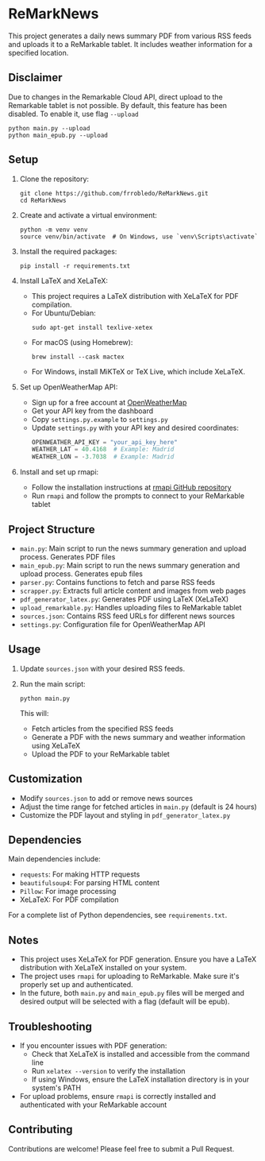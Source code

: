 # ReMarkNews

This project generates a daily news summary PDF from various RSS feeds and uploads it to a ReMarkable tablet. It includes weather information for a specified location.

## Disclaimer
Due to changes in the Remarkable Cloud API, direct upload to the Remarkable tablet is not possible. By default, this feature has been disabled. To enable it, use flag `--upload`
```
python main.py --upload
python main_epub.py --upload
```

## Setup

1. Clone the repository:
   ```
   git clone https://github.com/frrobledo/ReMarkNews.git
   cd ReMarkNews
   ```

2. Create and activate a virtual environment:
   ```
   python -m venv venv
   source venv/bin/activate  # On Windows, use `venv\Scripts\activate`
   ```

3. Install the required packages:
   ```
   pip install -r requirements.txt
   ```

4. Install LaTeX and XeLaTeX:
   - This project requires a LaTeX distribution with XeLaTeX for PDF compilation.
   - For Ubuntu/Debian:
     ```
     sudo apt-get install texlive-xetex
     ```
   - For macOS (using Homebrew):
     ```
     brew install --cask mactex
     ```
   - For Windows, install MiKTeX or TeX Live, which include XeLaTeX.

5. Set up OpenWeatherMap API:
   - Sign up for a free account at [OpenWeatherMap](https://openweathermap.org/)
   - Get your API key from the dashboard
   - Copy `settings.py.example` to `settings.py`
   - Update `settings.py` with your API key and desired coordinates:
     ```python
     OPENWEATHER_API_KEY = "your_api_key_here"
     WEATHER_LAT = 40.4168  # Example: Madrid
     WEATHER_LON = -3.7038  # Example: Madrid
     ```

6. Install and set up rmapi:
   - Follow the installation instructions at [rmapi GitHub repository](https://github.com/juruen/rmapi)
   - Run `rmapi` and follow the prompts to connect to your ReMarkable tablet

## Project Structure

- `main.py`: Main script to run the news summary generation and upload process. Generates PDF files
- `main_epub.py`: Main script to run the news summary generation and upload process. Generates epub files
- `parser.py`: Contains functions to fetch and parse RSS feeds
- `scrapper.py`: Extracts full article content and images from web pages
- `pdf_generator_latex.py`: Generates PDF using LaTeX (XeLaTeX)
- `upload_remarkable.py`: Handles uploading files to ReMarkable tablet
- `sources.json`: Contains RSS feed URLs for different news sources
- `settings.py`: Configuration file for OpenWeatherMap API

## Usage

1. Update `sources.json` with your desired RSS feeds.

2. Run the main script:
   ```
   python main.py
   ```

   This will:
   - Fetch articles from the specified RSS feeds
   - Generate a PDF with the news summary and weather information using XeLaTeX
   - Upload the PDF to your ReMarkable tablet

## Customization

- Modify `sources.json` to add or remove news sources
- Adjust the time range for fetched articles in `main.py` (default is 24 hours)
- Customize the PDF layout and styling in `pdf_generator_latex.py`

## Dependencies

Main dependencies include:
- `requests`: For making HTTP requests
- `beautifulsoup4`: For parsing HTML content
- `Pillow`: For image processing
- XeLaTeX: For PDF compilation

For a complete list of Python dependencies, see `requirements.txt`.

## Notes

- This project uses XeLaTeX for PDF generation. Ensure you have a LaTeX distribution with XeLaTeX installed on your system.
- The project uses `rmapi` for uploading to ReMarkable. Make sure it's properly set up and authenticated.
- In the future, both `main.py` and `main_epub.py` files will be merged and desired output will be selected with a flag (default will be epub).

## Troubleshooting

- If you encounter issues with PDF generation:
  - Check that XeLaTeX is installed and accessible from the command line
  - Run `xelatex --version` to verify the installation
  - If using Windows, ensure the LaTeX installation directory is in your system's PATH
- For upload problems, ensure `rmapi` is correctly installed and authenticated with your ReMarkable account

## Contributing

Contributions are welcome! Please feel free to submit a Pull Request.
